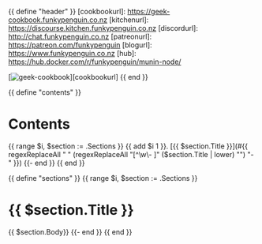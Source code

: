 {{ define "header" }}
[cookbookurl]: https://geek-cookbook.funkypenguin.co.nz
[kitchenurl]: https://discourse.kitchen.funkypenguin.co.nz
[discordurl]: http://chat.funkypenguin.co.nz
[patreonurl]: https://patreon.com/funkypenguin
[blogurl]: https://www.funkypenguin.co.nz
[hub]: https://hub.docker.com/r/funkypenguin/munin-node/

[![geek-cookbook](https://raw.githubusercontent.com/funkypenguin/www.funkypenguin.co.nz/master/images/geek-kitchen-banner.png)][cookbookurl]
{{ end }}

{{ define "contents" }} 
# Contents
{{ range $i, $section := .Sections }}
{{ add $i 1 }}. [{{ $section.Title }}](#{{ regexReplaceAll " " (regexReplaceAll "[^\\w\\- ]" ($section.Title | lower) "") "-" }})
{{- end }}
{{ end }}

{{ define "sections" }}
{{ range $i, $section := .Sections }}
# {{ $section.Title }}

{{ $section.Body}}
{{- end }}
{{ end }}